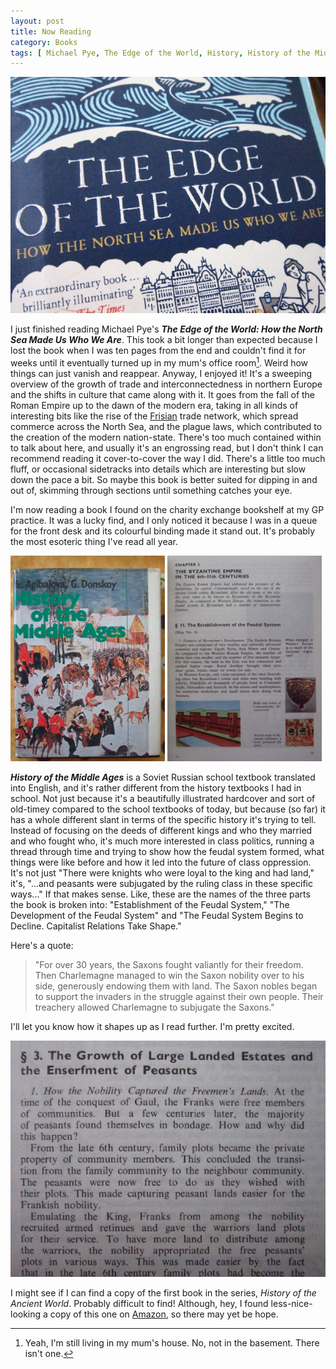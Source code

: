 ```yaml
---
layout: post
title: Now Reading
category: Books
tags: [ Michael Pye, The Edge of the World, History, History of the Middle Ages ]
---
```


![](/images/now-reading/edge-of-the-world.JPG)

I just finished reading Michael Pye's ***The Edge of the World: How the North Sea Made Us Who We Are***. This took a bit longer than expected because I lost the book when I was ten pages from the end and couldn't find it for weeks until it eventually turned up in my mum's office room[^1]. Weird how things can just vanish and reappear. Anyway, I enjoyed it! It's a sweeping overview of the growth of trade and interconnectedness in northern Europe and the shifts in culture that came along with it. It goes from the fall of the Roman Empire up to the dawn of the modern era, taking in all kinds of interesting bits like the rise of the [Frisian](https://en.wikipedia.org/wiki/Frisians) trade network, which spread commerce across the North Sea, and the plague laws, which contributed to the creation of the modern nation-state. There's too much contained within to talk about here, and usually it's an engrossing read, but I don't think I can recommend reading it cover-to-cover the way I did. There's a little too much fluff, or occasional sidetracks into details which are interesting but slow down the pace a bit. So maybe this book is better suited for dipping in and out of, skimming through sections until something catches your eye.

I'm now reading a book I found on the charity exchange bookshelf at my GP practice. It was a lucky find, and I only noticed it because I was in a queue for the front desk and its colourful binding made it stand out. It's probably the most esoteric thing I've read all year.

<!--more-->

<img src="/images/now-reading/history-of-the-middle-ages-cover.jpg" width="49%" alt="The Cover of the History of the Middle Ages" style="display:inline;"/>
<img src="/images/now-reading/history-of-the-middle-ages-02.jpg" width="49%" style="display:inline;"/>

***History of the Middle Ages*** is a Soviet Russian school textbook translated into English, and it's rather different from the history textbooks I had in school. Not just because it's a beautifully illustrated hardcover and sort of old-timey compared to the school textbooks of today, but because (so far) it has a whole different slant in terms of the specific history it's trying to tell. Instead of focusing on the deeds of different kings and who they married and who fought who, it's much more interested in class politics, running a thread through time and trying to show how the feudal system formed, what things were like before and how it led into the future of class oppression. It's not just "There were knights who were loyal to the king and had land," it's, "...and peasants were subjugated by the ruling class in these specific ways..." If that makes sense. Like, these are the names of the three parts the book is broken into: "Establishment of the Feudal System," "The Development of the Feudal System" and "The Feudal System Begins to Decline. Capitalist Relations Take Shape."

Here's a quote:

> "For over 30 years, the Saxons fought valiantly for their freedom. Then Charlemagne managed to win the Saxon nobility over to his side, generously endowing them with land. The Saxon nobles began to support the invaders in the struggle against their own people. Their treachery allowed Charlemagne to subjugate the Saxons."

I'll let you know how it shapes up as I read further. I'm pretty excited.

![](/images/now-reading/history-of-the-middle-ages-01.jpg)

I might see if I can find a copy of the first book in the series, *History of the Ancient World*. Probably difficult to find! Although, hey, I found less-nice-looking a copy of this one on [Amazon](https://www.amazon.co.uk/History-Middle-Ages-Y-Agibalova/dp/0828539197), so there may yet be hope.

[^1]: Yeah, I'm still living in my mum's house. No, not in the basement. There isn't one.
